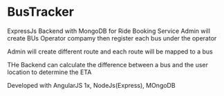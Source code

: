 # BusTracker
ExpressJs Backend with MongoDB for Ride Booking Service
Admin will create BUs Operator compamy then register each bus under the operator

Admin will create different route and each route will be mapped to a bus

THe Backend can calculate the difference between a bus and the user location to determine the ETA

Developed with AngularJS 1x, NodeJs(Express), MOngoDB

